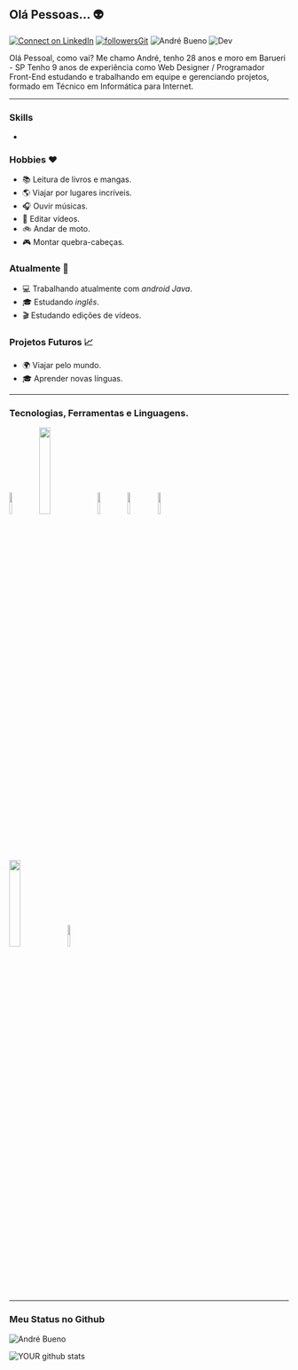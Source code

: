## Olá Pessoas... 👽

[![Connect on LinkedIn](https://img.shields.io/badge/--linkedin?label=LinkedIn&logo=LinkedIn&style=social)](https://www.linkedin.com/in/andrebuenowork/) [![followersGit](https://img.shields.io/github/followers/joycebueno?style=social)](https://github.com/buenoworks) <img src="https://komarev.com/ghpvc/?username=buenoworks&label=Profile%20views&color=0e75b6&style=social" alt="André Bueno" /> ![Dev](https://img.shields.io/badge/Dev-AndréBueno-orange)

Olá Pessoal, como vai? Me chamo André, tenho 28 anos e moro em Barueri - SP
Tenho 9 anos de experiência como Web Designer / Programador Front-End estudando e trabalhando em equipe e gerenciando projetos, formado em Técnico em Informática para Internet.
<hr/>

### Skills
-

### Hobbies ❤️
- 📚 Leitura de livros e mangas.
- 🌎 Viajar por lugares incríveis.
- 🎧 Ouvir músicas.
- 🎥 Editar vídeos.
- 🚲 Andar de moto.
- 🎮 Montar quebra-cabeças.  
### Atualmente 📌
- 💻 Trabalhando atualmente com *android Java*.
- 🎓 Estudando *inglês*.
- 🎬 Estudando edições de vídeos.

### Projetos Futuros 📈
- 🌍 Viajar pelo mundo.
- 🎓 Aprender novas línguas.

<hr/>

### Tecnologias, Ferramentas e Linguagens.
<code><img width="10%" src="https://www.vectorlogo.zone/logos/visualstudio_code/visualstudio_code-ar21.svg"></code>  <code><img width="20%" src="https://www.vectorlogo.zone/logos/git-scm/git-scm-ar21.svg"></code> <code><img width="10%" src="https://www.vectorlogo.zone/logos/github/github-ar21.svg"></code> <code><img width="10%" src="https://www.vectorlogo.zone/logos/java/java-ar21.svg"></code> <code><img width="10%" src="https://www.vectorlogo.zone/logos/w3_html5/w3_html5-ar21.svg"> </code> <code><img width="20%" src="https://www.vectorlogo.zone/logos/android/android-ar21.svg"></code> <code><img width="10%" src="https://www.vectorlogo.zone/logos/commonmark/commonmark-ar21.svg"></code>
<hr/>

### Meu Status no Github
<img align="center" src="https://github-readme-stats.vercel.app/api?username=buenoworks&show_icons=true&locale=en" alt="André Bueno" />

![YOUR github stats](https://github-readme-stats.vercel.app/api?username=buenoworks)
